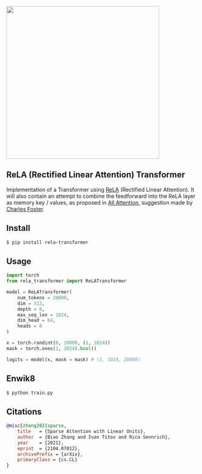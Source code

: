<img src="./rela.png" width="400px"></img>

## ReLA (Rectified Linear Attention) Transformer

Implementation of a Transformer using <a href="https://arxiv.org/abs/2104.07012
">ReLA</a> (Rectified Linear Attention). It will also contain an attempt to combine the feedforward into the ReLA layer as memory key / values, as proposed in <a href="https://arxiv.org/abs/1907.01470">All Attention</a>, suggestion made by <a href="https://github.com/cfoster0">Charles Foster</a>.

## Install

```bash
$ pip install rela-transformer
```

## Usage

```python
import torch
from rela_transformer import ReLATransformer

model = ReLATransformer(
    num_tokens = 20000,
    dim = 512,
    depth = 8,
    max_seq_len = 1024,
    dim_head = 64,
    heads = 8
)

x = torch.randint(0, 20000, (1, 1024))
mask = torch.ones(1, 1024).bool()

logits = model(x, mask = mask) # (1, 1024, 20000)
```

## Enwik8

```bash
$ python train.py
```

## Citations

```bibtex
@misc{zhang2021sparse,
    title   = {Sparse Attention with Linear Units},
    author  = {Biao Zhang and Ivan Titov and Rico Sennrich},
    year    = {2021},
    eprint  = {2104.07012},
    archivePrefix = {arXiv},
    primaryClass = {cs.CL}
}
```
